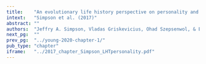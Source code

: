 ```yaml
---
title:    "An evolutionary life history perspective on personality and mating strategies."
intext:   "Simpson et al. (2017)"
abstract: ""
authors:  "Jeffry A. Simpson, Vladas Griskevicius, Ohad Szepsenwol, & Ethan S. Young"
next_pg:  ""
prev_pg:  "../young-2020-chapter-1/"
pub_type: "chapter"
iframe:   "../2017_chapter_Simpson_LHTpersonality.pdf"
---
```

